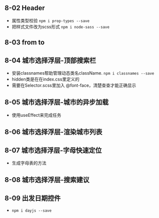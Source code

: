 
## 8-02 Header

- 属性类型校验 `npm i prop-types --save`
- 把样式文件改为scss形式 `npm i node-sass --save`

## 8-03 from to

## 8-04 城市选择浮层-顶部搜索栏
- 安装classnames帮助管理动态类名className. `npm i classnames --save`
- hidden类是在在index.css里定义的
- 需要在Selector.scss里加入 @font-face，清楚查查才能正确显示

## 8-05 城市选择浮层-城市的异步加载
- 使用useEffect来完成任务

## 8-06 城市选择浮层-渲染城市列表

## 8-07 城市选择浮层-字母快速定位

- 生成字母表的方法

## 8-08 城市选择浮层-搜索建议

## 8-09 出发日期控件
- `npm i dayjs --save`